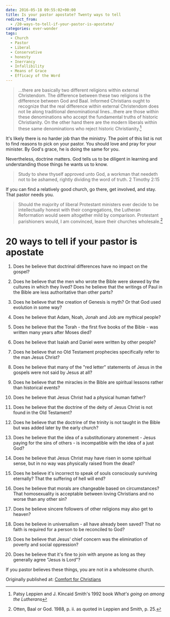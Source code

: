 ```yaml
---
date: 2016-05-18 09:55:02+00:00
title: Is your pastor apostate? Twenty ways to tell
redirect_from:
  - /20-ways-to-tell-if-your-pastor-is-apostate/
categories: ever-wonder
tags:
  - Church
  - Pastor
  - Liberal
  - Conservative
  - honesty
  - Inerrancy
  - Infallibility
  - Means of Grace
  - Efficacy of the Word
---
```

> ...there are basically two different religions within external Christendom. The difference between these two religions is the difference between God and Baal.  Informed Christians ought to recognize that the real difference within external Christendom does not lie along traditional denominational lines...there are those within these denominations who accept the fundamental truths of historic Christianity.  On the other hand there are the modern liberals within these same denominations who reject historic Christianity.[^6af0dcd0]

It's likely there is no harder job than the ministry.  The point of this list is not to find reasons to pick on your pastor.  You should love and pray for your minister.  By God's grace, he is doing the same for you.  

Nevertheless, doctrine matters.  God tells us to be diligent in learning and understanding those things he wants us to know.  

> Study to shew thyself approved unto God, a workman that needeth not to be ashamed, rightly dividing the word of truth. 2 Timothy 2:15

If you can find a relatively good church, go there, get involved, and stay.  That pastor needs you.  

> Should the majority of liberal Protestant ministers ever decide to be intellectually honest with their congregations, the Lutheran Reformation would seem altogether mild by comparison.  Protestant parishioners would, I am convinced, leave their churches wholesale.[^3dd8ef67]

[^3dd8ef67]: Otten, Baal or God. 1988, p. ii. as quoted in Leppien and Smith, p. 25.

# 20 ways to tell if your pastor is apostate

1. Does he believe that doctrinal differences have no impact on the gospel?


2. Does he believe that the men who wrote the Bible were skewed by the cultures in which they lived? Does he believe that the writings of Paul in the Bible are less authoritative than other parts?



3. Does he believe that the creation of Genesis is myth?  Or that God used evolution in some way?



4. Does he believe that Adam, Noah, Jonah and Job are mythical people?



5. Does he believe that the Torah - the first five books of the Bible - was written many years after Moses died?



6. Does he believe that Isaiah and Daniel were written by other people?



7. Does he believe that no Old Testament prophecies specifically refer to the man Jesus Christ?



8. Does he believe that many of the "red letter" statements of Jesus in the gospels were not said by Jesus at all?



9. Does he believe that the miracles in the Bible are spiritual lessons rather than historical events?



10. Does he believe that Jesus Christ had a physical human father?



11. Does he believe that the doctrine of the deity of Jesus Christ is not found in the Old Testament?



12. Does he believe that the doctrine of the trinity is not taught in the Bible but was added later by the early church?



13. Does he believe that the idea of a substitutionary atonement - Jesus paying for the sins of others - is incompatible with the idea of a just God?



14. Does he believe that Jesus Christ may have risen in some spiritual sense, but in no way was physically raised from the dead?



15. Does he believe it's incorrect to speak of souls consciously surviving eternally?  That the suffering of hell will end?



16. Does he believe that morals are changeable based on circumstances?  That homosexuality is acceptable between loving Christians and no worse than any other sin?



17. Does he believe sincere followers of other religions may also get to heaven?



18. Does he believe in universalism - all have already been saved?  That no faith is required for a person to be reconciled to God?



19. Does he believe that Jesus' chief concern was the elimination of poverty and social oppression?



20. Does he believe that it's fine to join with anyone as long as they generally agree "Jesus is Lord"?


If you pastor believes these things, you are not in a wholesome church. 



[^6af0dcd0]: Patsy Leppien and J. Kincaid Smith's 1992 book _What's going on among the Lutherans_

<div>Originally published at: <a href='http://www.alecsatin.com/'>Comfort for Christians</a></div>
